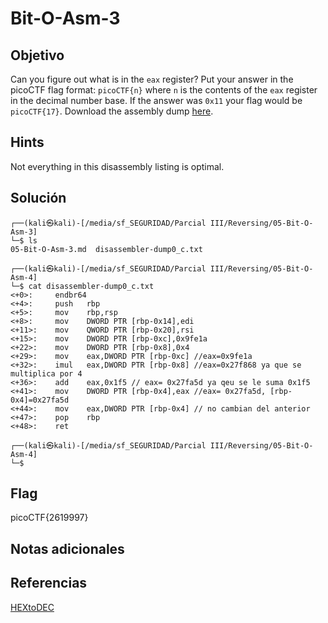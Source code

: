 # Bit-O-Asm-3

## Objetivo

Can you figure out what is in the `eax` register? Put your answer in the picoCTF flag format: `picoCTF{n}` where `n` is the contents of the `eax` register in the decimal number base. If the answer was `0x11` your flag would be `picoCTF{17}`. Download the assembly dump [here](https://artifacts.picoctf.net/c/530/disassembler-dump0_c.txt).

## Hints

Not everything in this disassembly listing is optimal.

## Solución

```     
┌──(kali㉿kali)-[/media/sf_SEGURIDAD/Parcial III/Reversing/05-Bit-O-Asm-3]
└─$ ls                          
05-Bit-O-Asm-3.md  disassembler-dump0_c.txt
                                                                                                                    
┌──(kali㉿kali)-[/media/sf_SEGURIDAD/Parcial III/Reversing/05-Bit-O-Asm-4]
└─$ cat disassembler-dump0_c.txt
<+0>:     endbr64 
<+4>:     push   rbp
<+5>:     mov    rbp,rsp
<+8>:     mov    DWORD PTR [rbp-0x14],edi
<+11>:    mov    QWORD PTR [rbp-0x20],rsi
<+15>:    mov    DWORD PTR [rbp-0xc],0x9fe1a 
<+22>:    mov    DWORD PTR [rbp-0x8],0x4
<+29>:    mov    eax,DWORD PTR [rbp-0xc] //eax=0x9fe1a
<+32>:    imul   eax,DWORD PTR [rbp-0x8] //eax=0x27f868 ya que se multiplica por 4
<+36>:    add    eax,0x1f5 // eax= 0x27fa5d ya qeu se le suma 0x1f5
<+41>:    mov    DWORD PTR [rbp-0x4],eax //eax= 0x27fa5d, [rbp-0x4]=0x27fa5d
<+44>:    mov    eax,DWORD PTR [rbp-0x4] // no cambian del anterior
<+47>:    pop    rbp
<+48>:    ret
                                                                                                                    
┌──(kali㉿kali)-[/media/sf_SEGURIDAD/Parcial III/Reversing/05-Bit-O-Asm-4]
└─$ 

```

## Flag

picoCTF{2619997}

## Notas adicionales

## Referencias

[HEXtoDEC](https://www.rapidtables.com/convert/number/hex-to-decimal.html)